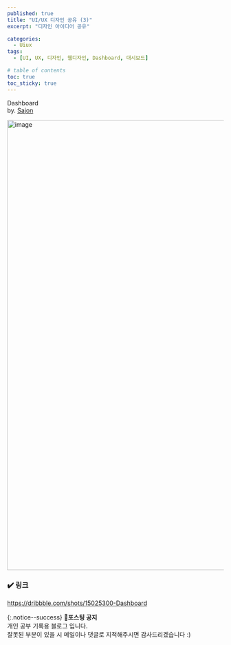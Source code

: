 ```yaml
---
published: true
title: "UI/UX 디자인 공유 (3)"
excerpt: "디자인 아이디어 공유"

categories:
  - Uiux
tags:
  - [UI, UX, 디자인, 웹디자인, Dashboard, 대시보드]

# table of contents
toc: true
toc_sticky: true
---
```


Dashboard  
by. <a href="https://dribbble.com/sajon">Sajon</a>

<img width="1045" alt="image" src="https://user-images.githubusercontent.com/95404736/193412841-759a7b86-37a7-420f-aab8-59d3d298b4ad.png">

### ✔️ 링크

<https://dribbble.com/shots/15025300-Dashboard>

{:.notice--success}
🔔**포스팅 공지**  
개인 공부 기록용 블로그 입니다.  
잘못된 부분이 있을 시 메일이나 댓글로 지적해주시면 감사드리겠습니다 :)
